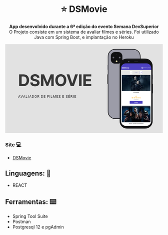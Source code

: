 <h1 align="center">⭐ DSMovie</h1>
<p align="center">
  <strong>App desenvolvido durante a 6ª edição do evento Semana DevSuperior</strong>
  <br>
  <span>O Projeto consiste em um sistema de avaliar filmes e séries. Foi utilizado Java com Spring Boot, e implantação no Heroku</span>
</p>

<p align="center">
  <img src="frontend/src/assets/img/README1.png" alt="">
</p>



### Site 💻

- [DSMovie](https://dsmovie-matheusvieira.netlify.app/)

## Linguagens: 🚀
- REACT


## Ferramentas: ⌨️

- Spring Tool Suite
- Postman
- Postgresql 12 e pgAdmin
